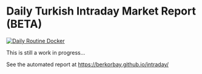 # Daily Turkish Intraday Market Report (BETA)

[![Daily Routine Docker](https://github.com/berkorbay/intraday/actions/workflows/daily_docker.yml/badge.svg?branch=main)](https://github.com/berkorbay/intraday/actions/workflows/daily_docker.yml)

This is still a work in progress...

See the automated report at https://berkorbay.github.io/intraday/
